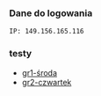 
### Dane do logowania

`IP: 149.156.165.116`

### testy
* [gr1-środa](https://github.com/genomika-2020/bioinfo-test9/blob/main/gr1/test10.md)
* [gr2-czwartek](https://github.com/genomika-2020/bioinfo-test9/blob/main/gr2/test9.md)


